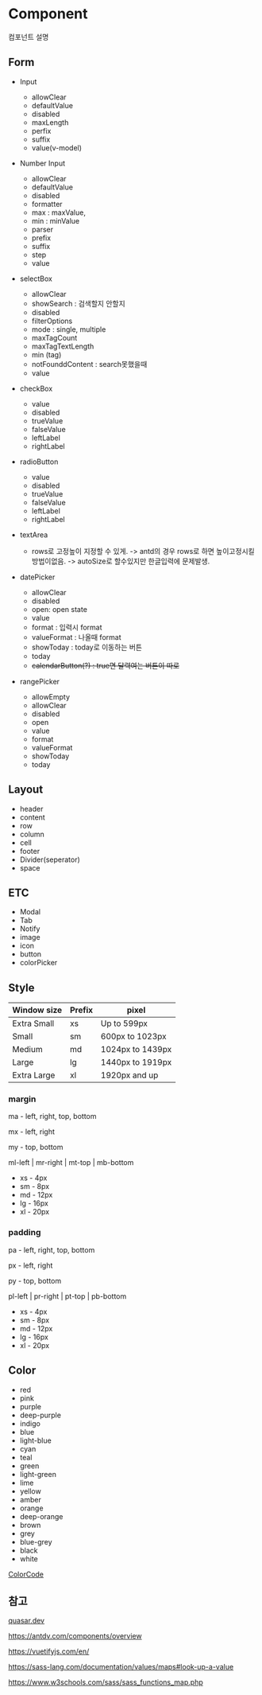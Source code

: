 # Component

컴포넌트 설명

## Form

* Input
  * allowClear
  * defaultValue
  * disabled
  * maxLength
  * perfix
  * suffix
  * value(v-model)
* Number Input
  * allowClear
  * defaultValue
  * disabled
  * formatter
  * max : maxValue,
  * min : minValue
  * parser
  * prefix
  * suffix
  * step
  * value
* selectBox
  * allowClear
  * showSearch : 검색할지 안할지
  * disabled
  * filterOptions
  * mode : single, multiple
  * maxTagCount
  * maxTagTextLength
  * min (tag)
  * notFounddContent : search못했을때
  * value
* checkBox
  * value
  * disabled
  * trueValue
  * falseValue
  * leftLabel
  * rightLabel
* radioButton
  * value
  * disabled
  * trueValue
  * falseValue
  * leftLabel
  * rightLabel
* textArea
  * rows로 고정높이 지정할 수 있게. 
    -> antd의 경우 rows로 하면 높이고정시킬방법이없음.
    -> autoSize로 할수있지만 한글입력에 문제발생.

* datePicker
  * allowClear
  * disabled
  * open: open state
  * value
  * format : 입력시 format
  * valueFormat : 나올때 format
  * showToday : today로 이동하는 버튼
  * today
  * ~~calendarButton(?) : true면 달력여는 버튼이 따로~~
* rangePicker
  * allowEmpty
  * allowClear
  * disabled
  * open
  * value
  * format
  * valueFormat
  * showToday
  * today


## Layout

* header
* content
* row
* column
* cell
* footer
* Divider(seperator)
* space



## ETC

* Modal
* Tab
* Notify
* image
* icon
* button
* colorPicker



## Style

| Window size | Prefix | pixel            |
| ----------- | ------ | ---------------- |
| Extra Small | xs     | Up to 599px      |
| Small       | sm     | 600px to 1023px  |
| Medium      | md     | 1024px to 1439px |
| Large       | lg     | 1440px to 1919px |
| Extra Large | xl     | 1920px and up    |

### margin

ma - left, right, top, bottom

mx - left, right

my - top, bottom

ml-left | mr-right | mt-top | mb-bottom

* xs - 4px
* sm - 8px
* md - 12px
* lg  - 16px
* xl - 20px



### padding

pa - left, right, top, bottom

px - left, right

py - top, bottom

pl-left | pr-right | pt-top | pb-bottom

* xs - 4px
* sm - 8px
* md - 12px
* lg  - 16px
* xl - 20px



## Color

* red
* pink
* purple
* deep-purple
* indigo
* blue
* light-blue
* cyan
* teal
* green
* light-green
* lime
* yellow
* amber
* orange
* deep-orange
* brown
* grey
* blue-grey
* black
* white

[ColorCode](./Color.xlsx)

## 참고

[quasar.dev](quasar.dev)

https://antdv.com/components/overview

https://vuetifyjs.com/en/



https://sass-lang.com/documentation/values/maps#look-up-a-value

https://www.w3schools.com/sass/sass_functions_map.php

